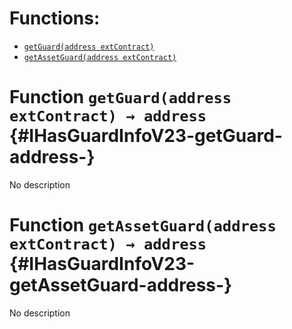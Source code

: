 

# Functions:
- [`getGuard(address extContract)`](#IHasGuardInfoV23-getGuard-address-)
- [`getAssetGuard(address extContract)`](#IHasGuardInfoV23-getAssetGuard-address-)



# Function `getGuard(address extContract) → address` {#IHasGuardInfoV23-getGuard-address-}
No description




# Function `getAssetGuard(address extContract) → address` {#IHasGuardInfoV23-getAssetGuard-address-}
No description




